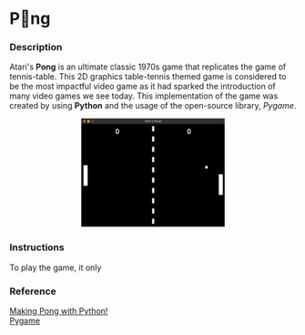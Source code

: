 # P🏓ng
### Description
Atari's **Pong** is an ultimate classic 1970s game that replicates the game of tennis-table. This 2D graphics table-tennis themed game is considered to be the most impactful video game as it had sparked the introduction of many video games we see today. This implementation of the game was created by using **Python** and the usage of the open-source library, *Pygame*.

<p align = "center">
<img src = "./README Files/pong.gif" width = "50%">
</p>


### Instructions
To play the game, it only


### Reference
[Making Pong with Python!](https://www.youtube.com/watch?v=vVGTZlnnX3U) <br>
[Pygame](https://github.com/pygame/pygame)
